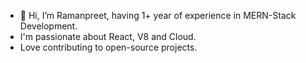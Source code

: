 - 👋 Hi, I’m Ramanpreet, having 1+ year of experience in MERN-Stack Development.
- I'm passionate about React, V8 and Cloud.
- Love contributing to open-source projects.

<!---
raman-bajwa/raman-bajwa is a ✨ special ✨ repository because its `README.md` (this file) appears on your GitHub profile.
You can click the Preview link to take a look at your changes.
--->
